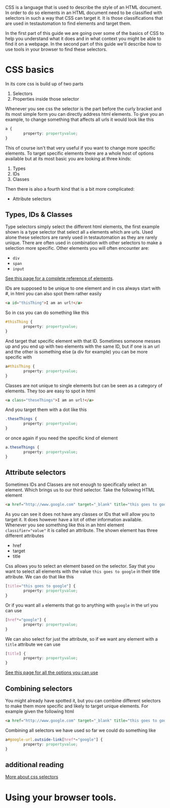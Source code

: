 CSS is a language that is used to describe the style of an HTML document. In order to do so elements in an HTML document need to be classified with selectors in such a way that CSS can target it. It is those classifications that are used in testautomation to find elements and target them. 

In the first part of this guide we are going over some of the basics of CSS to help you understand what it does and in what context you might be able to find it on a webpage. In the second part of this guide we'll describe how to use tools in your browser to find these selectors.


# CSS basics
In its core css is build up of two parts 

1. Selectors 
2. Properties inside those selector 

Whenever you see css the selector is the part before the curly bracket and its most simple form you can directly address html elements. To give you an example, to change something that affects all urls it would look like this 

```css
a {
        property: propertyvalue;
}
```

This of course isn't that very useful if you want to change more specific elements. To target specific elements there are a whole host of options available but at its most basic you are looking at three kinds: 

1. Types
2. IDs 
3. Classes

Then there is also a fourth kind that is a bit more complicated: 

- Attribute selectors

## Types, IDs & Classes

Type selectors simply select the different html elements, the first example shown is a type selector that select all `a` elements which are urls. Used alone these selectors are rarely used in testautomation as they are rarely unique. There are often used in combination with other selectors to make a selection more specific. 
Other elements you will often encounter are: 

- `div`
- `span`
- `input`

[See this page for a complete reference of elements](https://developer.mozilla.org/en-US/docs/Web/HTML/Element).



IDs are supposed to be unique to one element and in css always start with #, in html you can also spot them rather easily 

```html
<a id="thisThing">I am an url!</a>
```
So in css you can do something like this 

```css
#thisThing {
        property: propertyvalue;
}
```

And target that specific element with that ID. Sometimes someone messes up and you end up with two elements with the same ID, but if one is an url and the other is something else (a div for example) you can be more specific with 

```css
a#thisThing {
        property: propertyvalue;
}
```


Classes are not unique to single elements but can be seen as a category of elements. They too are easy to spot in html

```html
<a class="theseThings">I am an url!</a>
```

And you target them with a dot like this 

```css
.theseThings {
        property: propertyvalue;
}
```

or once again if you need the specific kind of element 

```css
a.theseThings {
        property: propertyvalue;
}
```


## Attribute selectors

Sometimes IDs and Classes are not enough to specifically select an element. Which brings us to our third selector. 
Take the following HTML element

```html
<a href="http://www.google.com" target="_blank" title="this goes to google" >I am an url!</a>
```

As you can see it does not have any classes or IDs that will allow you to target it. It does however have a lot of other information available. Whenever you see something like this in an html element `classifier="value"` it is called an attribute. The shown element has three different attributes

- href
- target
- title

Css allows you to select an element based on the selector. Say that you want to select all elements with the value `this goes to google` in their title attribute. We can do that like this

```css
[title="this goes to google"] {
        property: propertyvalue;
}
```

Or if you want all `a` elements that go to anything with `google` in the url you can use 

```css
[href*="google"] {
        property: propertyvalue;
}
```

We can also select for just the attribute, so if we want any element with a `title` attribute we can use
```css
[title] {
        property: propertyvalue;
}
```

[See this page for all the options you can use](https://developer.mozilla.org/en-US/docs/Web/CSS/Attribute_selectors)

## Combining selectors 

You might already have spotted it, but you can combine different selectors to make them more specific and likely to target unique elements. For example given the following html 

```html
<a href="http://www.google.com" target="_blank" title="this goes to google" id="google-url" class="outside-link" >I am an url!</a>
```

Combining all selectors we have used so far we could do something like 

```css
a#google-url.outside-link[href*="google"] {
        property: propertyvalue;
}
```


## additional reading

[More about css selectors](https://developer.mozilla.org/en-US/docs/Web/CSS/CSS_Selectors)

# Using your browser tools.